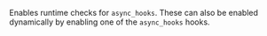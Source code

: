 <!-- YAML
added: v8.8.0
-->

Enables runtime checks for `async_hooks`. These can also be enabled dynamically
by enabling one of the `async_hooks` hooks.

